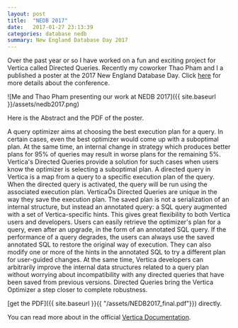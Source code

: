 ```yaml
---
layout: post
title:  "NEDB 2017"
date:   2017-01-27 23:13:39
categories: database nedb
summary: New England Database Day 2017
---
```


Over the past year or so I have worked on a fun and exciting project for Vertica called Directed Queries. Recently my coworker Thao Pham and I a published a poster at the 2017 New England Database Day. Click [here] for more details about the conference.

![Me and Thao Pham presenting our work at NEDB 2017]({{ site.baseurl }}/assets/nedb2017.png)

Here is the Abstract and the PDF of the poster.

A query optimizer aims at choosing the best execution plan for a query. In certain cases, even the best optimizer would come up with a suboptimal plan. At the same time, an internal change in strategy which produces better plans for 95% of queries may result in worse plans for the remaining 5%. Vertica's Directed Queries provide a solution for such cases when users know the optimizer is selecting a suboptimal plan. A directed query in Vertica is a map from a query to a specific execution plan of the query. When the directed query is activated, the query will be run using the associated execution plan. VerticaÕs Directed Queries are unique in the way they save the execution plan. The saved plan is not a serialization of an internal structure, but instead an annotated query: a SQL query augmented with a set of Vertica-specific hints. This gives great flexibility to both Vertica users and developers. Users can easily retrieve the optimizer's plan for a query, even after an upgrade, in the form of an annotated SQL query. If the performance of a query degrades, the users can always use the saved annotated SQL to restore the original way of execution. They can also modify one or more of the hints in the annotated SQL to try a different plan for user-guided changes. At the same time, Vertica developers can arbitrarily improve the internal data structures related to a query plan without worrying about incompatibility with any directed queries that have been saved from previous versions. Directed Queries bring the Vertica Optimizer a step closer to complete robustness.

[get the PDF]({{ site.baseurl }}{{ "/assets/NEDB2017_final.pdf"}}) directly.

You can read more about in the official [Vertica Documentation].

[here]: http://mitdbg.github.io/nedbday/2017/#posters
[Vertica Documentation]: https://my.vertica.com/docs/7.2.x/HTML/index.htm#Authoring/AdministratorsGuide/QueryManagement/DirectedQueries/DirectedQueries.htm
